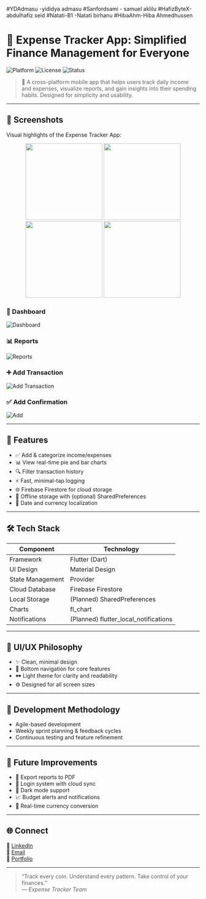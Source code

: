 #YDAdmasu -yididya admasu
#Sanfordsami - samuel aklilu
#HafizByteX-abdulhafiz seid
#Natati-B1 -Natati birhanu
#HibaAhm-Hiba Ahmedhussen

# 💸 Expense Tracker App: Simplified Finance Management for Everyone

![Platform](https://img.shields.io/badge/platform-Flutter-blue.svg)
![License](https://img.shields.io/badge/license-MIT-green.svg)
![Status](https://img.shields.io/badge/status-Active-brightgreen.svg)

> 🚀 A cross-platform mobile app that helps users track daily income and expenses, visualize reports, and gain insights into their spending habits. Designed for simplicity and usability.

---

## 📸 Screenshots

Visual highlights of the Expense Tracker App:

<div align="center">
  <img src="assets/dashboard.jpg" width="200"/>
  <img src="assets/reports.jpg" width="200"/>
  <img src="assets/add_transaction.jpg" width="200"/>
  <img src="assets/add.jpg" width="200"/>
</div>

### 🧾 Dashboard  
![Dashboard](https://github.com/Natati-B1/expense_tracker_app1/blob/main/assets/dashboard.jpg?raw=true)

### 📊 Reports  
![Reports](https://github.com/Natati-B1/expense_tracker_app1/blob/main/assets/reports.jpg?raw=true)

### ➕ Add Transaction  
![Add Transaction](https://github.com/Natati-B1/expense_tracker_app1/blob/main/assets/add_transaction.jpg?raw=true)

### ✅ Add Confirmation  
![Add](https://github.com/Natati-B1/expense_tracker_app1/blob/main/assets/add.jpg?raw=true)

---
## 🧠 Features

- ✅ Add & categorize income/expenses
- 📊 View real-time pie and bar charts
- 🔍 Filter transaction history
- ⚡ Fast, minimal-tap logging
- 🌐 Firebase Firestore for cloud storage
- 📴 Offline storage with (optional) SharedPreferences
- 📅 Date and currency localization






---

## 🛠️ Tech Stack

| Component             | Technology              |
|----------------------|--------------------------|
| Framework            | Flutter (Dart)           |
| UI Design            | Material Design          |
| State Management     | Provider                 |
| Cloud Database       | Firebase Firestore       |
| Local Storage        | (Planned) SharedPreferences |
| Charts               | fl_chart                 |
| Notifications        | (Planned) flutter_local_notifications |

---

## 🎨 UI/UX Philosophy

- ✨ Clean, minimal design
- 🔘 Bottom navigation for core features
- 🕶️ Light theme for clarity and readability
- ⚙️ Designed for all screen sizes

---

## 🔄 Development Methodology

- Agile-based development
- Weekly sprint planning & feedback cycles
- Continuous testing and feature refinement

---

## 🎯 Future Improvements

- 📝 Export reports to PDF
- 🔐 Login system with cloud sync
- 🌙 Dark mode support
- 📈 Budget alerts and notifications
- 💱 Real-time currency conversion

---




## 🌐 Connect

🔗 [LinkedIn](https://www.linkedin.com/in/your-profile)  
💌 [Email](mailto:your@email.com)  
📁 [Portfolio](https://your-portfolio.com)

---

> “Track every coin. Understand every pattern. Take control of your finances.”  
— *Expense Tracker Team*
